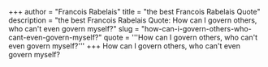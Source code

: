 +++
author = "Francois Rabelais"
title = "the best Francois Rabelais Quote"
description = "the best Francois Rabelais Quote: How can I govern others, who can't even govern myself?"
slug = "how-can-i-govern-others-who-cant-even-govern-myself?"
quote = '''How can I govern others, who can't even govern myself?'''
+++
How can I govern others, who can't even govern myself?
